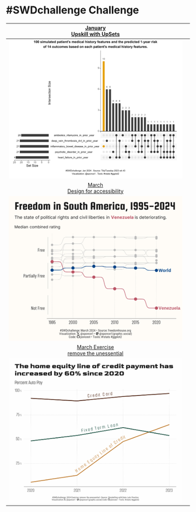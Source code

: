 # \#**SWDchallenge** Challenge

<!-- table header, followed by pictures link -->

|       [January](https://github.com/poncest/SWDchallenge/tree/main/2024/01_Jan)[<br>](https://github.com/poncest/tidytuesday/tree/main/2023/Week_02)[Upskill with UpSets](https://github.com/poncest/SWDchallenge/tree/main/2024/01_Jan)       |     |
|:-------------------------------------------:|:-------------------------:|
|                                                                                                       ![](01_Jan/img/01_Jan.png "Jan")                                                                                                        |     |
|                                                                      [March<br>Design for accessibility](https://github.com/poncest/SWDchallenge/tree/main/2024/03_Mar)                                                                       |     |
|                                                                                                       ![](03_Mar/img/03_Mar.png "Mar")                                                                                                        |     |
| [March Exercise](https://github.com/poncest/SWDchallenge/tree/main/2024/Ex_3.10)[<br>](https://github.com/poncest/SWDchallenge/tree/main/2024/03_Mar)[remove the unessential](https://github.com/poncest/SWDchallenge/tree/main/2024/Ex_3.10) |     |
|                                                                                                      ![](Ex_3.10/img/Ex_3.10.png "Mar")                                                                                                       |     |
